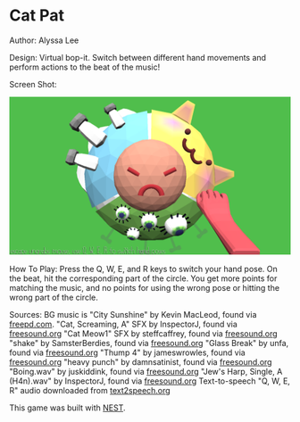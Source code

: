# Cat Pat

Author: Alyssa Lee

Design: Virtual bop-it. Switch between different hand movements and perform actions to the beat of the music! 

Screen Shot:

![Screen Shot](screenshot.png)

How To Play:
Press the Q, W, E, and R keys to switch your hand pose. On the beat, hit the corresponding part of the circle. You get more points for matching the music, and no points for using the wrong pose or hitting the wrong part of the circle. 

Sources: 
BG music is "City Sunshine" by Kevin MacLeod, found via [freepd.com](https://freepd.com/upbeat.php). 
"Cat, Screaming, A" SFX by InspectorJ, found via [freesound.org](https://freesound.org/people/InspectorJ/sounds/415209/)
"Cat Meow1" SFX by steffcaffrey, found via [freesound.org](https://freesound.org/people/steffcaffrey/sounds/262312/)
"shake" by SamsterBerdies, found via [freesound.org](https://freesound.org/people/SamsterBirdies/sounds/368607/)
"Glass Break" by unfa, found via [freesound.org](https://freesound.org/people/unfa/sounds/221528/)
"Thump 4" by jameswrowles, found via [freesound.org](https://freesound.org/people/jameswrowles/sounds/380638/)
"heavy punch" by damnsatinist, found via [freesound.org](https://freesound.org/people/damnsatinist/sounds/493913/)
"Boing.wav" by juskiddink, found via [freesound.org](https://freesound.org/people/juskiddink/sounds/140867/)
"Jew's Harp, Single, A (H4n).wav" by InspectorJ, found via [freesound.org](https://freesound.org/people/InspectorJ/sounds/411493/)
Text-to-speech "Q, W, E, R" audio downloaded from [text2speech.org](https://www.text2speech.org/)

This game was built with [NEST](NEST.md).

